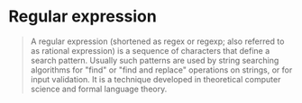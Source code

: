 # Regular expression
>A regular expression (shortened as regex or regexp; also referred to as rational 
>expression) is a sequence of characters that define a search pattern. Usually such 
>patterns are used by string searching algorithms for "find" or "find and replace" 
>operations on strings, or for input validation. It is a technique developed in 
>theoretical computer science and formal language theory.
